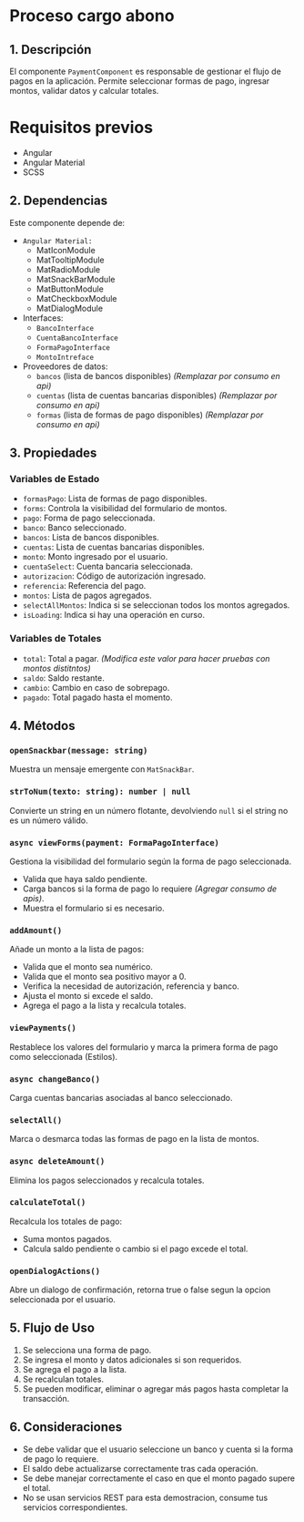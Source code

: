 # Proceso cargo abono 

## 1. Descripción
El componente `PaymentComponent` es responsable de gestionar el flujo de pagos en la aplicación. Permite seleccionar formas de pago, ingresar montos, validar datos y calcular totales.

# Requisitos previos
- Angular
- Angular Material
- SCSS

## 2. Dependencias
Este componente depende de:
- `Angular Material:`
  - MatIconModule
  - MatTooltipModule
  - MatRadioModule
  - MatSnackBarModule
  - MatButtonModule
  - MatCheckboxModule
  - MatDialogModule
- Interfaces:
  - `BancoInterface`
  - `CuentaBancoInterface`
  - `FormaPagoInterface`
  - `MontoIntreface`
- Proveedores de datos:
  - `bancos` (lista de bancos disponibles) *(Remplazar por consumo en api)*
  - `cuentas` (lista de cuentas bancarias disponibles) *(Remplazar por consumo en api)*
  - `formas` (lista de formas de pago disponibles) *(Remplazar por consumo en api)*

## 3. Propiedades
### Variables de Estado
- `formasPago`: Lista de formas de pago disponibles.
- `forms`: Controla la visibilidad del formulario de montos.
- `pago`: Forma de pago seleccionada.
- `banco`: Banco seleccionado.
- `bancos`: Lista de bancos disponibles.
- `cuentas`: Lista de cuentas bancarias disponibles.
- `monto`: Monto ingresado por el usuario.
- `cuentaSelect`: Cuenta bancaria seleccionada.
- `autorizacion`: Código de autorización ingresado.
- `referencia`: Referencia del pago.
- `montos`: Lista de pagos agregados.
- `selectAllMontos`: Indica si se seleccionan todos los montos agregados.
- `isLoading`: Indica si hay una operación en curso.

### Variables de Totales
- `total`: Total a pagar. *(Modifica este valor para hacer pruebas con montos distitntos)*
- `saldo`: Saldo restante.
- `cambio`: Cambio en caso de sobrepago.
- `pagado`: Total pagado hasta el momento.

## 4. Métodos
### `openSnackbar(message: string)`
Muestra un mensaje emergente con `MatSnackBar`.

### `strToNum(texto: string): number | null`
Convierte un string en un número flotante, devolviendo `null` si el string no es un número válido.

### `async viewForms(payment: FormaPagoInterface)`
Gestiona la visibilidad del formulario según la forma de pago seleccionada.
- Valida que haya saldo pendiente.
- Carga bancos si la forma de pago lo requiere *(Agregar consumo de apis)*.
- Muestra el formulario si es necesario.

### `addAmount()`
Añade un monto a la lista de pagos:
- Valida que el monto sea numérico.
- Valida que el monto sea positivo mayor a 0.
- Verifica la necesidad de autorización, referencia y banco.
- Ajusta el monto si excede el saldo.
- Agrega el pago a la lista y recalcula totales.

### `viewPayments()`
Restablece los valores del formulario y marca la primera forma de pago como seleccionada (Estilos).

### `async changeBanco()`
Carga cuentas bancarias asociadas al banco seleccionado.

### `selectAll()`
Marca o desmarca todas las formas de pago en la lista de montos.

### `async deleteAmount()`
Elimina los pagos seleccionados y recalcula totales.

### `calculateTotal()`
Recalcula los totales de pago:
- Suma montos pagados.
- Calcula saldo pendiente o cambio si el pago excede el total.

### `openDialogActions()`
Abre un dialogo de confirmación, retorna true o false segun la opcion seleccionada por el usuario.

## 5. Flujo de Uso
1. Se selecciona una forma de pago.
2. Se ingresa el monto y datos adicionales si son requeridos.
3. Se agrega el pago a la lista.
4. Se recalculan totales.
5. Se pueden modificar, eliminar o agregar más pagos hasta completar la transacción.

## 6. Consideraciones
- Se debe validar que el usuario seleccione un banco y cuenta si la forma de pago lo requiere.
- El saldo debe actualizarse correctamente tras cada operación.
- Se debe manejar correctamente el caso en que el monto pagado supere el total.
- No se usan servicios REST para esta demostracion, consume tus servicios correspondientes.